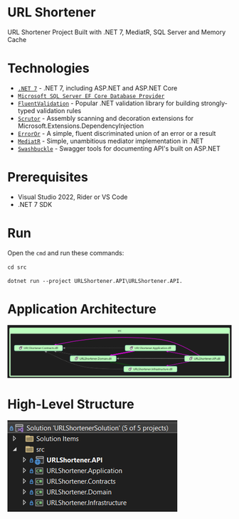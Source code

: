 # URL Shortener
URL Shortener Project Built with .NET 7, MediatR, SQL Server and Memory Cache

# Technologies
- [`.NET 7`](https://dotnet.microsoft.com/downloa) - .NET 7, including ASP.NET and ASP.NET Core
- [`Microsoft SQL Server EF Core Database Provider`](https://learn.microsoft.com/en-us/ef/core/providers/sql-server/?tabs=dotnet-core-cli)
- [`FluentValidation`](https://github.com/FluentValidation/FluentValidation) - Popular .NET validation library for building strongly-typed validation rules
- [`Scrutor`](https://github.com/khellang/Scrutor) - Assembly scanning and decoration extensions for Microsoft.Extensions.DependencyInjection
- [`ErrorOr`](https://github.com/amantinband/error-or) - A simple, fluent discriminated union of an error or a result
- [`MediatR`](https://github.com/jbogard/MediatR) - Simple, unambitious mediator implementation in .NET
- [`Swashbuckle`](https://github.com/domaindrivendev/Swashbuckle.AspNetCore) - Swagger tools for documenting API's built on ASP.NET

# Prerequisites
- Visual Studio 2022, Rider or VS Code
- .NET 7 SDK
 
# Run

Open the `cmd` and run these commands:

`cd src`

`dotnet run --project URLShortener.API\URLShortener.API.`

# Application Architecture
![](./docs/assets/project-diagram.png)

# High-Level Structure
![](./docs/assets/project-structure.png)